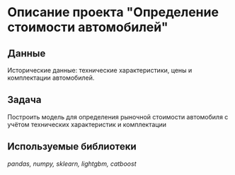 # Описание проекта "Определение стоимости автомобилей"

## Данные

Исторические данные: технические характеристики, цены и комплектации автомобилей.

## Задача

Построить модель для определения рыночной стоимости автомобиля с учётом технических характеристик и комплектации

## Используемые библиотеки

*pandas, numpy, sklearn, lightgbm, catboost*